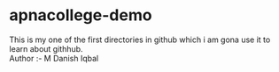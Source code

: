 # apnacollege-demo
This is my one of the first directories in github which  i am gona use it to learn about githhub.
<br>
Author :- M Danish Iqbal
